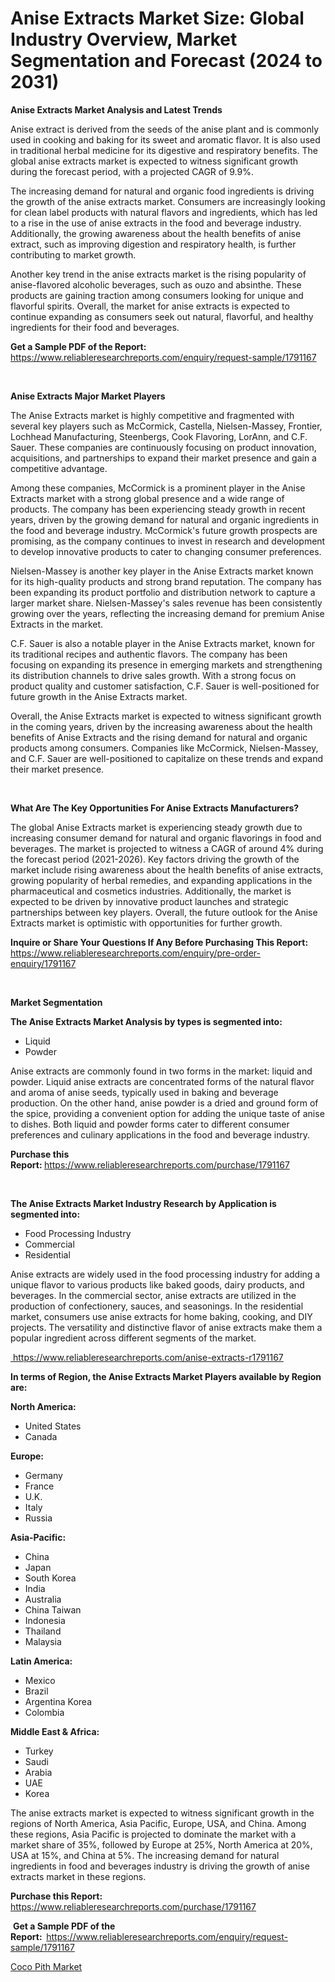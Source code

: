 <p><h1>Anise Extracts Market Size: Global Industry Overview, Market Segmentation and Forecast (2024 to 2031)</h1></p><p><strong>Anise Extracts Market Analysis and Latest Trends</strong></p>
<p><p>Anise extract is derived from the seeds of the anise plant and is commonly used in cooking and baking for its sweet and aromatic flavor. It is also used in traditional herbal medicine for its digestive and respiratory benefits. The global anise extracts market is expected to witness significant growth during the forecast period, with a projected CAGR of 9.9%.</p><p>The increasing demand for natural and organic food ingredients is driving the growth of the anise extracts market. Consumers are increasingly looking for clean label products with natural flavors and ingredients, which has led to a rise in the use of anise extracts in the food and beverage industry. Additionally, the growing awareness about the health benefits of anise extract, such as improving digestion and respiratory health, is further contributing to market growth.</p><p>Another key trend in the anise extracts market is the rising popularity of anise-flavored alcoholic beverages, such as ouzo and absinthe. These products are gaining traction among consumers looking for unique and flavorful spirits. Overall, the market for anise extracts is expected to continue expanding as consumers seek out natural, flavorful, and healthy ingredients for their food and beverages.</p></p>
<p><strong>Get a Sample PDF of the Report:&nbsp;</strong> <a href="https://www.reliableresearchreports.com/enquiry/request-sample/1791167">https://www.reliableresearchreports.com/enquiry/request-sample/1791167</a></p>
<p>&nbsp;</p>
<p><strong>Anise Extracts Major Market Players</strong></p>
<p><p>The Anise Extracts market is highly competitive and fragmented with several key players such as McCormick, Castella, Nielsen-Massey, Frontier, Lochhead Manufacturing, Steenbergs, Cook Flavoring, LorAnn, and C.F. Sauer. These companies are continuously focusing on product innovation, acquisitions, and partnerships to expand their market presence and gain a competitive advantage.</p><p>Among these companies, McCormick is a prominent player in the Anise Extracts market with a strong global presence and a wide range of products. The company has been experiencing steady growth in recent years, driven by the growing demand for natural and organic ingredients in the food and beverage industry. McCormick's future growth prospects are promising, as the company continues to invest in research and development to develop innovative products to cater to changing consumer preferences.</p><p>Nielsen-Massey is another key player in the Anise Extracts market known for its high-quality products and strong brand reputation. The company has been expanding its product portfolio and distribution network to capture a larger market share. Nielsen-Massey's sales revenue has been consistently growing over the years, reflecting the increasing demand for premium Anise Extracts in the market.</p><p>C.F. Sauer is also a notable player in the Anise Extracts market, known for its traditional recipes and authentic flavors. The company has been focusing on expanding its presence in emerging markets and strengthening its distribution channels to drive sales growth. With a strong focus on product quality and customer satisfaction, C.F. Sauer is well-positioned for future growth in the Anise Extracts market.</p><p>Overall, the Anise Extracts market is expected to witness significant growth in the coming years, driven by the increasing awareness about the health benefits of Anise Extracts and the rising demand for natural and organic products among consumers. Companies like McCormick, Nielsen-Massey, and C.F. Sauer are well-positioned to capitalize on these trends and expand their market presence.</p></p>
<p>&nbsp;</p>
<p><strong>What Are The Key Opportunities For Anise Extracts Manufacturers?</strong></p>
<p><p>The global Anise Extracts market is experiencing steady growth due to increasing consumer demand for natural and organic flavorings in food and beverages. The market is projected to witness a CAGR of around 4% during the forecast period (2021-2026). Key factors driving the growth of the market include rising awareness about the health benefits of anise extracts, growing popularity of herbal remedies, and expanding applications in the pharmaceutical and cosmetics industries. Additionally, the market is expected to be driven by innovative product launches and strategic partnerships between key players. Overall, the future outlook for the Anise Extracts market is optimistic with opportunities for further growth.</p></p>
<p><strong>Inquire or Share Your Questions If Any Before Purchasing This Report:</strong> <a href="https://www.reliableresearchreports.com/enquiry/pre-order-enquiry/1791167">https://www.reliableresearchreports.com/enquiry/pre-order-enquiry/1791167</a></p>
<p>&nbsp;</p>
<p><strong>Market Segmentation</strong></p>
<p><strong>The Anise Extracts Market Analysis by types is segmented into:</strong></p>
<p><ul><li>Liquid</li><li>Powder</li></ul></p>
<p><p>Anise extracts are commonly found in two forms in the market: liquid and powder. Liquid anise extracts are concentrated forms of the natural flavor and aroma of anise seeds, typically used in baking and beverage production. On the other hand, anise powder is a dried and ground form of the spice, providing a convenient option for adding the unique taste of anise to dishes. Both liquid and powder forms cater to different consumer preferences and culinary applications in the food and beverage industry.</p></p>
<p><strong>Purchase this Report:&nbsp;</strong><a href="https://www.reliableresearchreports.com/purchase/1791167">https://www.reliableresearchreports.com/purchase/1791167</a></p>
<p>&nbsp;</p>
<p><strong>The Anise Extracts Market Industry Research by Application is segmented into:</strong></p>
<p><ul><li>Food Processing Industry</li><li>Commercial</li><li>Residential</li></ul></p>
<p><p>Anise extracts are widely used in the food processing industry for adding a unique flavor to various products like baked goods, dairy products, and beverages. In the commercial sector, anise extracts are utilized in the production of confectionery, sauces, and seasonings. In the residential market, consumers use anise extracts for home baking, cooking, and DIY projects. The versatility and distinctive flavor of anise extracts make them a popular ingredient across different segments of the market.</p></p>
<p><a href="https://www.reliableresearchreports.com/anise-extracts-r1791167">&nbsp;https://www.reliableresearchreports.com/anise-extracts-r1791167</a></p>
<p><strong>In terms of Region, the Anise Extracts Market Players available by Region are:</strong></p>
<p>
    <p> <strong> North America: </strong>
        <ul>
            <li>United States</li>
            <li>Canada</li>
        </ul>
        </p> 
    <p> <strong> Europe: </strong>
        <ul>
            <li>Germany</li>
            <li>France</li>
            <li>U.K.</li>
            <li>Italy</li>
            <li>Russia</li>
        </ul>
        </p> 
    <p> <strong> Asia-Pacific: </strong>
        <ul>
            <li>China</li>
            <li>Japan</li>
            <li>South Korea</li>
            <li>India</li>
            <li>Australia</li>
            <li>China Taiwan</li>
            <li>Indonesia</li>
            <li>Thailand</li>
            <li>Malaysia</li>
        </ul>
        </p> 
    <p> <strong> Latin America: </strong>
        <ul>
            <li>Mexico</li>
            <li>Brazil</li>
            <li>Argentina Korea</li>
            <li>Colombia</li>
        </ul>
        </p> 
    <p> <strong> Middle East & Africa: </strong>
        <ul>
            <li>Turkey</li>
            <li>Saudi</li>
            <li>Arabia</li>
            <li>UAE</li>
            <li>Korea</li>
        </ul>
    </p>
    </p>
<p><p>The anise extracts market is expected to witness significant growth in the regions of North America, Asia Pacific, Europe, USA, and China. Among these regions, Asia Pacific is projected to dominate the market with a market share of 35%, followed by Europe at 25%, North America at 20%, USA at 15%, and China at 5%. The increasing demand for natural ingredients in food and beverages industry is driving the growth of anise extracts market in these regions.</p></p>
<p><strong>Purchase this Report: </strong><a href="https://www.reliableresearchreports.com/purchase/1791167">https://www.reliableresearchreports.com/purchase/1791167</a></p>
<p>&nbsp;<strong>Get a Sample PDF of the Report:&nbsp;&nbsp;</strong><a href="https://www.reliableresearchreports.com/enquiry/request-sample/1791167">https://www.reliableresearchreports.com/enquiry/request-sample/1791167</a></p>
<p><strong></strong></p>
<p><p><a href="https://cautious-neon-760.notion.site/Coco-Pith-Market-Size-2024-2031-Global-Industrial-Analysis-Key-Geographical-Regions-Market-Share-5203a8b70f4f4c21b1aa6d6821e70fa1">Coco Pith Market</a></p></p>